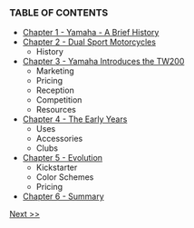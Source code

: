 ### TABLE OF CONTENTS

* [Chapter 1 - Yamaha - A Brief History](020-chapter-01.md)
* [Chapter 2 - Dual Sport Motorcycles](030-chapter-02.md)
  * History
* [Chapter 3 - Yamaha Introduces the TW200](040-chapter-03.md)
  * Marketing
  * Pricing
  * Reception
  * Competition
  * Resources
* [Chapter 4 - The Early Years](050-chapter-04.md)
  * Uses
  * Accessories
  * Clubs
* [Chapter 5 - Evolution](060-chapter-05.md)
  * Kickstarter
  * Color Schemes
  * Pricing
* [Chapter 6 - Summary](070-chapter-06.md)

[Next >>](010-chapter-00.md)
